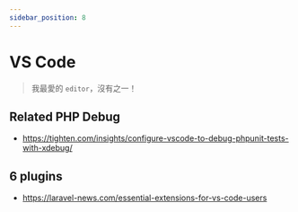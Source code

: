 ```yaml
---
sidebar_position: 8
---
```

# VS Code

> 我最愛的 `editor`，沒有之一！

## Related PHP Debug
- https://tighten.com/insights/configure-vscode-to-debug-phpunit-tests-with-xdebug/

## 6 plugins
- https://laravel-news.com/essential-extensions-for-vs-code-users